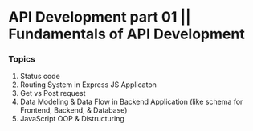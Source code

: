 # API Development part 01 || Fundamentals of API Development

### Topics

1. Status code
2. Routing System in Express JS Applicaton
3. Get vs Post request
4. Data Modeling & Data Flow in Backend Application (like schema for Frontend, Backend, & Database)
5. JavaScript OOP & Distructuring
